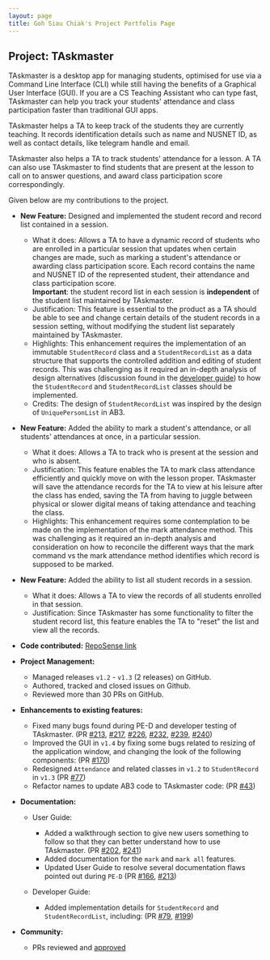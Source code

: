 ```yaml
---
layout: page
title: Goh Siau Chiak's Project Portfolio Page
---
```


## Project: TAskmaster

TAskmaster is a desktop app for managing students, optimised for use via a Command Line Interface (CLI) while still 
having the benefits of a Graphical User Interface (GUI). If you are a CS Teaching Assistant who can type fast, 
TAskmaster can help you track your students' attendance and class participation faster than traditional GUI apps.

TAskmaster helps a TA to keep track of the students they are currently teaching. It records identification details such 
as name and NUSNET ID, as well as contact details, like telegram handle and email. 

TAskmaster also helps a TA to track students' attendance for a lesson. A TA can also use TAskmaster to find students
that are present at the lesson to call on to answer questions, and award class participation score correspondingly.

Given below are my contributions to the project.

* **New Feature:** Designed and implemented the student record and record list contained in a session. 
    * What it does: Allows a TA to have a dynamic record of students who are enrolled in a particular session that
    updates when certain changes are made, such as marking a student's attendance or awarding class participation score.
    Each record contains the name and NUSNET ID of the represented student, their attendance and class participation
    score. \
    **Important**: the student record list in each session is **independent** of the student list maintained by
    TAskmaster.
    * Justification: This feature is essential to the product as a TA should be able to see and change certain details
    of the student records in a session setting, without modifying the student list separately maintained by TAskmaster.
    * Highlights: This enhancement requires the implementation of an immutable `StudentRecord` class and a
    `StudentRecordList` as a data structure that supports the controlled addition and editing of student records. This
    was challenging as it required an in-depth analysis of design alternatives (discussion found in the [developer guide](../DeveloperGuide.md#studentrecordlist))
    to how the `StudentRecord` and `StudentRecordList` classes should be implemented.
    * Credits: The design of `StudentRecordList` was inspired by the design of `UniquePersonList` in AB3.
            
* **New Feature:** Added the ability to mark a student's attendance, or all students' attendances at once, in a
particular session.
    * What it does: Allows a TA to track who is present at the session and who is absent.
    * Justification: This feature enables the TA to mark class attendance efficiently and quickly move on with the
    lesson proper. TAskmaster will save the attendance records for the TA to view at his leisure after the class has
    ended, saving the TA from having to juggle between physical or slower digital means of taking attendance and 
    teaching the class. 
    * Highlights: This enhancement requires some contemplation to be made on the implementation of the mark attendance method.
    This was challenging as it required an in-depth analysis and consideration on how to reconcile the different ways
    that the mark command vs the mark attendance method identifies which record is supposed to be marked. 

* **New Feature:** Added the ability to list all student records in a session.
    * What it does: Allows a TA to view the records of all students enrolled in that session.
    * Justification: Since TAskmaster has some functionality to filter the student record list, this feature enables the
    TA to "reset" the list and view all the records.

* **Code contributed:** [RepoSense link](https://nus-cs2103-ay2021s1.github.io/tp-dashboard/#breakdown=true&search=sc-arecrow)

* **Project Management:**
  * Managed releases `v1.2` - `v1.3` (2 releases) on GitHub.
  * Authored, tracked and closed issues on Github.
  * Reviewed more than 30 PRs on GitHub.

* **Enhancements to existing features:**
    * Fixed many bugs found during PE-D and developer testing of TAskmaster. (PR
    [#213](https://github.com/AY2021S1-CS2103-F09-1/tp/pull/213),
    [#217](https://github.com/AY2021S1-CS2103-F09-1/tp/pull/217),
    [#226](https://github.com/AY2021S1-CS2103-F09-1/tp/pull/226), 
    [#232](https://github.com/AY2021S1-CS2103-F09-1/tp/pull/232),
    [#239](https://github.com/AY2021S1-CS2103-F09-1/tp/pull/239),
    [#240](https://github.com/AY2021S1-CS2103-F09-1/tp/pull/240))
    * Improved the GUI in `v1.4` by fixing some bugs related to resizing of the application window, and changing the look of the
    following components: (PR [#170](https://github.com/AY2021S1-CS2103-F09-1/tp/pull/170))
    * Redesigned `Attendance` and related classes in `v1.2` to `StudentRecord` in `v1.3`
    (PR [#77](https://github.com/AY2021S1-CS2103-F09-1/tp/pull/77))
    * Refactor names to update AB3 code to TAskmaster code:
    (PR [#43](https://github.com/AY2021S1-CS2103-F09-1/tp/pull/43))

* **Documentation:**
    * User Guide:
        * Added a walkthrough section to give new users something to follow so that they can better understand how to
        use TAskmaster. (PR [#202](https://github.com/AY2021S1-CS2103-F09-1/tp/pull/202),
        [#241](https://github.com/AY2021S1-CS2103-F09-1/tp/pull/241))
        * Added documentation for the `mark` and `mark all` features.
        * Updated User Guide to resolve several documentation flaws pointed out during `PE-D` 
        (PR [#166](https://github.com/AY2021S1-CS2103-F09-1/tp/pull/166),
        [#213](https://github.com/AY2021S1-CS2103-F09-1/tp/pull/213))

    * Developer Guide:
        * Added implementation details for `StudentRecord` and `StudentRecordList`, including:
        (PR [#79](https://github.com/AY2021S1-CS2103-F09-1/tp/pull/79),
        [#199](https://github.com/AY2021S1-CS2103-F09-1/tp/pull/199))

* **Community:**
    * PRs reviewed and [approved](https://github.com/AY2021S1-CS2103-F09-1/tp/pulls?q=is%3Apr+is%3Aclosed+reviewed-by%3Asc-arecrow+)
